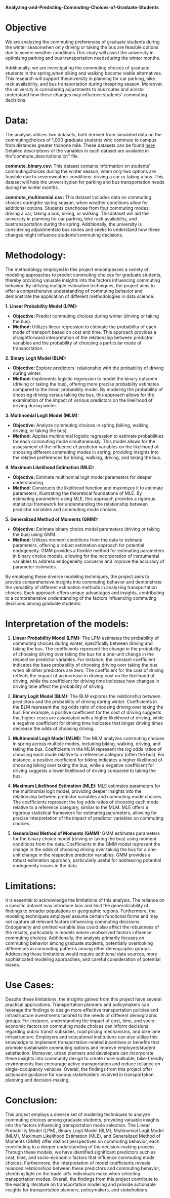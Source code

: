 **Analyzing-and-Predicting-Commuting-Choices-of-Graduate-Students**

# Objective
We are analyzing the commuting preferences of graduate students during the winter seasonwhen only driving or taking the bus are feasible options due to severe weather conditions.This study will assist the university in optimizing parking and bus transportation needsduring the winter months. 

Additionally, we are investigating the commuting choices of graduate students in the spring,when biking and walking become viable alternatives. This research will support theuniversity in planning for car parking, bike rack availability, and bus transportation during thespring season. Moreover, the university is considering adjustments to bus routes and aimsto understand how these changes may influence students' commuting decisions.

# Data:
The analysis utilizes two datasets, both derived from simulated data on the commutingchoices of 1,000 graduate students who commute to campus from distances greater thanone mile. These datasets can be found [here](https://github.com/Oishika-Kar/Analyzing-and-Predicting-Commuting-Choices-of-Graduate-Students/blob/3652e98d42cb97087f1ec622f69a43ee31ff9546/commute_datasets.zip.zip)
Detailed descriptions of the variables in each dataset are available in the"commute_descriptions.txt" file.

**commute_binary.csv:** This dataset contains information on students' commutingchoices during the winter season, when only two options are feasible due to severeweather conditions: driving a car or taking a bus. This dataset will help the universityplan for parking and bus transportation needs during the winter months.

**commute_multinomial.csv:** This dataset includes data on commuting choices duringthe spring season, when weather conditions allow for additional options. Students canchoose from four commuting modes: driving a car, taking a bus, biking, or walking. Thisdataset will aid the university in planning for car parking, bike rack availability, and bustransportation during the spring. Additionally, the university is considering adjustmentsto bus routes and seeks to understand how these changes might influence students'commuting decisions.

# Methodology:

The methodology employed in this project encompasses a variety of modeling approaches to predict commuting choices for graduate students, thereby providing valuable insights into the factors influencing commuting behavior. By utilizing multiple estimation techniques, the project aims to offer a comprehensive understanding of commuting behavior and demonstrate the application of different methodologies in data science.

**1. Linear Probability Model (LPM):**
   - **Objective:** Predict commuting choices during winter (driving or taking the bus).
   - **Method:** Utilizes linear regression to estimate the probability of each mode of transport based on cost and time. This approach provides a straightforward interpretation of the relationship between predictor variables and the probability of choosing a particular mode of transportation.

**2. Binary Logit Model (BLM):**
   - **Objective:** Explore predictors' relationship with the probability of driving during winter.
   - **Method:** Implements logistic regression to model the binary outcome (driving or taking the bus), offering more precise probability estimates compared to the linear probability model. By modeling the probability of choosing driving versus taking the bus, this approach allows for the examination of the impact of various predictors on the likelihood of driving during winter.

**3. Multinomial Logit Model (MLM):**
   - **Objective:** Analyze commuting choices in spring (biking, walking, driving, or taking the bus).
   - **Method:** Applies multinomial logistic regression to estimate probabilities for each commuting mode simultaneously. This model allows for the assessment of the influence of predictor variables on the likelihood of choosing different commuting modes in spring, providing insights into the relative preferences for biking, walking, driving, and taking the bus.

**4. Maximum Likelihood Estimation (MLE):**
   - **Objective:** Estimate multinomial logit model parameters for deeper understanding.
   - **Method:** Constructs the likelihood function and maximizes it to estimate parameters, illustrating the theoretical foundations of MLE. By estimating parameters using MLE, this approach provides a rigorous statistical framework for understanding the relationship between predictor variables and commuting mode choices.

**5. Generalized Method of Moments (GMM):**
   - **Objective:** Estimate binary choice model parameters (driving or taking the bus) using GMM.
   - **Method:** Utilizes moment conditions from the data to estimate parameters, offering a robust estimation approach for potential endogeneity. GMM provides a flexible method for estimating parameters in binary choice models, allowing for the incorporation of instrumental variables to address endogeneity concerns and improve the accuracy of parameter estimates.

By employing these diverse modeling techniques, the project aims to provide comprehensive insights into commuting behavior and demonstrate the versatility of different estimation methods in analyzing transportation choices. Each approach offers unique advantages and insights, contributing to a comprehensive understanding of the factors influencing commuting decisions among graduate students.

# Interpretation of the models:

1. **Linear Probability Model (LPM):** The LPM estimates the probability of commuting choices during winter, specifically between driving and taking the bus. The coefficients represent the change in the probability of choosing driving over taking the bus for a one-unit change in the respective predictor variables. For instance, the constant coefficient indicates the base probability of choosing driving over taking the bus when all other predictors are zero. The coefficient for the cost of driving reflects the impact of an increase in driving cost on the likelihood of driving, while the coefficient for driving time indicates how changes in driving time affect the probability of driving.

2. **Binary Logit Model (BLM):** The BLM explores the relationship between predictors and the probability of driving during winter. Coefficients in the BLM represent the log odds ratio of choosing driving over taking the bus. For example, a positive coefficient for the cost of driving suggests that higher costs are associated with a higher likelihood of driving, while a negative coefficient for driving time indicates that longer driving times decrease the odds of choosing driving.

3. **Multinomial Logit Model (MLM):** The MLM analyzes commuting choices in spring across multiple modes, including biking, walking, driving, and taking the bus. Coefficients in the MLM represent the log odds ratios of choosing each mode relative to a reference category (often the bus). For instance, a positive coefficient for biking indicates a higher likelihood of choosing biking over taking the bus, while a negative coefficient for driving suggests a lower likelihood of driving compared to taking the bus.

4. **Maximum Likelihood Estimation (MLE):** MLE estimates parameters for the multinomial logit model, providing deeper insights into the relationship between predictor variables and commuting mode choices. The coefficients represent the log odds ratios of choosing each mode relative to a reference category, similar to the MLM. MLE offers a rigorous statistical framework for estimating parameters, allowing for precise interpretation of the impact of predictor variables on commuting choices.

5. **Generalized Method of Moments (GMM):** GMM estimates parameters for the binary choice model (driving or taking the bus) using moment conditions from the data. Coefficients in the GMM model represent the change in the odds of choosing driving over taking the bus for a one-unit change in the respective predictor variables. GMM provides a robust estimation approach, particularly useful for addressing potential endogeneity issues in the data.

 # Limitations:

It is essential to acknowledge the limitations of this analysis. The reliance on a specific dataset may introduce bias and limit the generalizability of findings to broader populations or geographic regions. Furthermore, the modeling techniques employed assume certain functional forms and may not capture all relevant factors influencing commuting decisions. Endogeneity and omitted variable bias could also affect the robustness of the results, particularly in models where unobserved factors influence commuting choices. Additionally, the analysis primarily focuses on commuting behavior among graduate students, potentially overlooking differences in commuting patterns among other demographic groups. Addressing these limitations would require additional data sources, more sophisticated modeling approaches, and careful consideration of potential biases.

# Use Cases:

Despite these limitations, the insights gained from this project have several practical applications. Transportation planners and policymakers can leverage the findings to design more effective transportation policies and infrastructure investments tailored to the needs of different demographic groups. For instance, understanding the impact of cost, time, and socio-economic factors on commuting mode choices can inform decisions regarding public transit subsidies, road pricing mechanisms, and bike lane infrastructure. Employers and educational institutions can also utilize this knowledge to implement transportation-related incentives or benefits that promote sustainable commuting options and improve employee/student satisfaction. Moreover, urban planners and developers can incorporate these insights into community design to create more walkable, bike-friendly environments that encourage active transportation and reduce reliance on single-occupancy vehicles. Overall, the findings from this project offer actionable guidance for various stakeholders involved in transportation planning and decision-making.

# Conclusion:

This project employs a diverse set of modeling techniques to analyze commuting choices among graduate students, providing valuable insights into the factors influencing transportation mode selection. The Linear Probability Model (LPM), Binary Logit Model (BLM), Multinomial Logit Model (MLM), Maximum Likelihood Estimation (MLE), and Generalized Method of Moments (GMM) offer distinct perspectives on commuting behavior, each contributing to a deeper understanding of the decision-making process. Through these models, we have identified significant predictors such as cost, time, and socio-economic factors that influence commuting mode choices. Furthermore, the interpretation of model coefficients reveals nuanced relationships between these predictors and commuting behavior, shedding light on the trade-offs individuals make when selecting transportation modes. Overall, the findings from this project contribute to the existing literature on transportation modeling and provide actionable insights for transportation planners, policymakers, and stakeholders.
